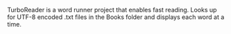 TurboReader is a word runner project that enables fast reading. Looks up for UTF-8 encoded .txt files in the Books folder and displays each word at a time.

